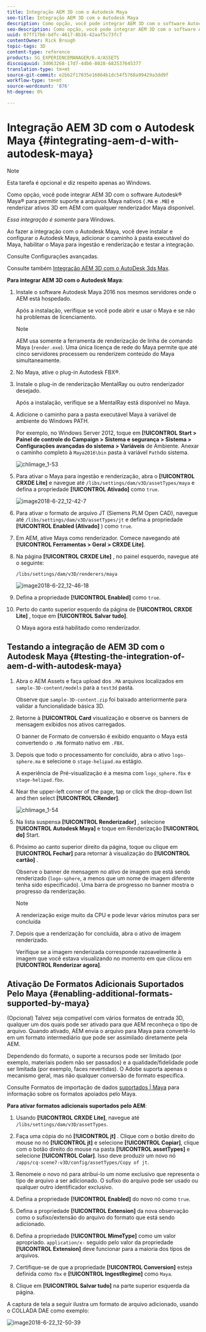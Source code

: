```yaml
---
title: Integração AEM 3D com o Autodesk Maya
seo-title: Integração AEM 3D com o Autodesk Maya
description: Como opção, você pode integrar AEM 3D com o software Autodesk® Maya® para permitir o suporte a arquivos Maya nativos (.MA e .MB) e para permitir que você renderize ativos 3D em AEM com qualquer renderizador Maya disponível.
seo-description: Como opção, você pode integrar AEM 3D com o software Autodesk® Maya® para permitir o suporte a arquivos Maya nativos (.MA e .MB) e para permitir que você renderize ativos 3D em AEM com qualquer renderizador Maya disponível.
uuid: 07ff17b6-bdfc-4617-8b16-42aaf5c73fc7
contentOwner: Rick Brough
topic-tags: 3D
content-type: reference
products: SG_EXPERIENCEMANAGER/6.4/ASSETS
discoiquuid: 3d063268-17d7-4db6-8028-682537645377
translation-type: tm+mt
source-git-commit: e2bb2f17035e16864b1dc54f5768a99429a3dd9f
workflow-type: tm+mt
source-wordcount: '876'
ht-degree: 0%

---
```



# Integração AEM 3D com o Autodesk Maya {#integrating-aem-d-with-autodesk-maya}

>[!NOTE]
>
>Esta tarefa é opcional e diz respeito apenas ao Windows.

Como opção, você pode integrar AEM 3D com o software Autodesk® Maya® para permitir suporte a arquivos Maya nativos (`.MA` e `.MB`) e renderizar ativos 3D em AEM com qualquer renderizador Maya disponível.

*Essa integração é somente* para Windows.

Ao fazer a integração com o Autodesk Maya, você deve instalar e configurar o Autodesk Maya, adicionar o caminho à pasta executável do Maya, habilitar o Maya para ingestão e renderização e testar a integração.

Consulte Configurações [](advanced-config-3d.md)avançadas.

Consulte também [Integração AEM 3D com o AutoDesk 3ds Max](integrating-aem-3d-with-autodesk-3ds-max.md).

**Para integrar AEM 3D com o Autodesk Maya**:

1. Instale o software Autodesk Maya 2016 nos mesmos servidores onde o AEM está hospedado.

   Após a instalação, verifique se você pode abrir e usar o Maya e se não há problemas de licenciamento.

   >[!NOTE]
   >
   >AEM usa somente a ferramenta de renderização de linha de comando Maya (`render.exe`). Uma única licença de rede do Maya permite que até cinco servidores processem ou renderizem conteúdo do Maya simultaneamente.

1. No Maya, ative o plug-in Autodesk FBX®.
1. Instale o plug-in de renderização MentalRay ou outro renderizador desejado.

   Após a instalação, verifique se a MentalRay está disponível no Maya.

1. Adicione o caminho para a pasta executável Maya à variável de ambiente do Windows PATH.

   Por exemplo, no Windows Server 2012, toque em **[!UICONTROL Start > Painel de controle do Campaign > Sistema e segurança > Sistema > Configurações avançadas do sistema > Variáveis** de Ambiente. Anexar o caminho completo à `Maya2016\bin` pasta à variável `Path`do sistema.

   ![chlimage_1-53](assets/chlimage_1-53.png)

1. Para ativar o Maya para ingestão e renderização, abra o **[!UICONTROL CRXDE Lite]** e navegue até `/libs/settings/dam/v3D/assetTypes/maya` e defina a propriedade **[!UICONTROL Ativado]** como `true`.

   ![image2018-6-22_12-42-7](assets/image2018-6-22_12-42-7.png)

1. Para ativar o formato de arquivo JT (Siemens PLM Open CAD), navegue até `/libs/settings/dam/v3D/assetTypes/jt` e defina a propriedade **[!UICONTROL Enabled (Ativado]** ) como `true`.
1. Em AEM, ative Maya como renderizador. Comece navegando até **[!UICONTROL Ferramentas > Geral > CRXDE Lite]**.
1. Na página **[!UICONTROL CRXDE Lite]** , no painel esquerdo, navegue até o seguinte:

   `/libs/settings/dam/v3D/renderers/maya`

   ![image2018-6-22_12-46-18](assets/image2018-6-22_12-46-18.png)

1. Defina a propriedade **[!UICONTROL Enabled]** como `true`.

1. Perto do canto superior esquerdo da página de **[!UICONTROL CRXDE Lite]** , toque em **[!UICONTROL Salvar tudo]**.

   O Maya agora está habilitado como renderizador.

## Testando a integração de AEM 3D com o Autodesk Maya {#testing-the-integration-of-aem-d-with-autodesk-maya}

1. Abra o AEM Assets e faça upload dos `.MA` arquivos localizados em `sample-3D-content/models` para a `test3d` pasta.

   Observe que `sample-3D-content.zip` foi baixado anteriormente para validar a funcionalidade básica 3D.

1. Retorne à **[!UICONTROL Card** visualização e observe os banners de mensagem exibidos nos ativos carregados.

   O banner de Formato de conversão é exibido enquanto o Maya está convertendo o `.MA` formato nativo em `.FBX`.

1. Depois que todo o processamento for concluído, abra o ativo `logo-sphere.ma` e selecione o `stage-helipad.ma` estágio.

   A experiência de Pré-visualização é a mesma com `logo_sphere.fbx` e `stage-helipad.fbx`.

1. Near the upper-left corner of the page, tap or click the drop-down list and then select **[!UICONTROL CRender]**.

   ![chlimage_1-54](assets/chlimage_1-54.png)

1. Na lista suspensa **[!UICONTROL Renderizador]** , selecione **[!UICONTROL Autodesk Maya]** e toque em Renderização **[!UICONTROL do]** Start.
1. Próximo ao canto superior direito da página, toque ou clique em **[!UICONTROL Fechar]** para retornar à visualização do **[!UICONTROL cartão]** .

   Observe o banner de mensagem no ativo de imagem que está sendo renderizado (`logo-sphere`, a menos que um nome de imagem diferente tenha sido especificado). Uma barra de progresso no banner mostra o progresso da renderização.

   >[!NOTE]
   >
   >A renderização exige muito da CPU e pode levar vários minutos para ser concluída

1. Depois que a renderização for concluída, abra o ativo de imagem renderizado.

   Verifique se a imagem renderizada corresponde razoavelmente à imagem que você estava visualizando no momento em que clicou em **[!UICONTROL Renderizar agora]**.

## Ativação De Formatos Adicionais Suportados Pelo Maya {#enabling-additional-formats-supported-by-maya}

(Opcional) Talvez seja compatível com vários formatos de entrada 3D, qualquer um dos quais pode ser ativado para que AEM reconheça o tipo de arquivo. Quando ativado, AEM envia o arquivo para Maya para convertê-lo em um formato intermediário que pode ser assimilado diretamente pela AEM.

Dependendo do formato, o suporte a recursos pode ser limitado (por exemplo, materiais podem não ser passados) e a qualidade/fidelidade pode ser limitada (por exemplo, faces revertidas). O Adobe suporta apenas o mecanismo geral, mas não qualquer conversão de formato específica.

Consulte Formatos de importação de dados [suportados | Maya](https://knowledge.autodesk.com/support/maya/learn-explore/caas/CloudHelp/cloudhelp/2016/ENU/Maya/files/GUID-69BC066D-D4D8-4B12-900C-CF42E798A5D6-htm.html) para informação sobre os formatos apoiados pelo Maya.

**Para ativar formatos adicionais suportados pelo AEM**:

1. Usando **[!UICONTROL CRXDE Lite]**, navegue até `/libs/settings/dam/v3D/assetTypes`.
1. Faça uma cópia do nó **[!UICONTROL jt]** . Clique com o botão direito do mouse no nó **[!UICONTROL jt]** e selecione **[!UICONTROL Copiar]**, clique com o botão direito do mouse na pasta **[!UICONTROL assetTypes]** e selecione **[!UICONTROL Colar]**. Isso deve produzir um novo nó `/apps/cq-scene7-v3D/config/assetTypes/Copy of jt`.
1. Renomeie o novo nó para atribuí-lo um nome exclusivo que representa o tipo de arquivo a ser adicionado. O sufixo do arquivo pode ser usado ou qualquer outro identificador exclusivo.

1. Defina a propriedade **[!UICONTROL Enabled]** do novo nó como `true`.

1. Defina a propriedade **[!UICONTROL Extension]** da nova observação como o sufixo/extensão do arquivo do formato que está sendo adicionado.
1. Defina a propriedade **[!UICONTROL MimeType]** como um valor apropriado. `application/x-` seguido pelo valor da propriedade **[!UICONTROL Extension]** deve funcionar para a maioria dos tipos de arquivos.
1. Certifique-se de que a propriedade **[!UICONTROL Conversion]** esteja definida como `fbx` e **[!UICONTROL IngestRegime]** como `Maya`.
1. Clique em **[!UICONTROL Salvar tudo]** na parte superior esquerda da página.

A captura de tela a seguir ilustra um formato de arquivo adicionado, usando o COLLADA DAE como exemplo:

![image2018-6-22_12-50-39](assets/image2018-6-22_12-50-39.png)

